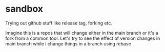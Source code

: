 # sandbox
Trying out github stuff like release tag, forking etc.

Imagine this is a repos that will change either in the main branch or it's a fork from a common tool.
Let's try to see the effect of version changes in main branch while i change things in a branch using rebase
